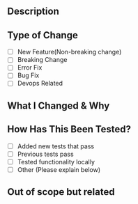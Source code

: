 ## Description ##

## Type of Change ##
- [ ] New Feature(Non-breaking change)
- [ ] Breaking Change
- [ ] Error Fix
- [ ] Bug Fix
- [ ] Devops Related

## What I Changed & Why ##

## How Has This Been Tested? ##
- [ ] Added new tests that pass
- [ ] Previous tests pass
- [ ] Tested functionality locally
- [ ] Other (Please explain below)

## Out of scope but related ##
